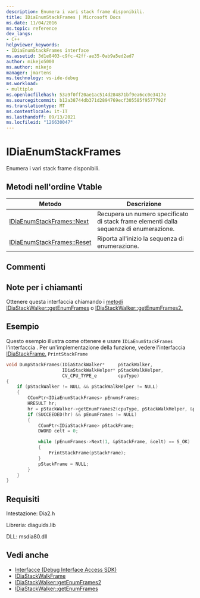 ```yaml
---
description: Enumera i vari stack frame disponibili.
title: IDiaEnumStackFrames | Microsoft Docs
ms.date: 11/04/2016
ms.topic: reference
dev_langs:
- C++
helpviewer_keywords:
- IDiaEnumStackFrames interface
ms.assetid: 3d1e8403-c9fc-42ff-ae35-0ab9a5ed2ad7
author: mikejo5000
ms.author: mikejo
manager: jmartens
ms.technology: vs-ide-debug
ms.workload:
- multiple
ms.openlocfilehash: 53a9f0ff20ae1ac514d284871bf9ea6cc0e3417e
ms.sourcegitcommit: b12a38744db371d2894769ecf305585f9577792f
ms.translationtype: MT
ms.contentlocale: it-IT
ms.lasthandoff: 09/13/2021
ms.locfileid: "126630047"
---
```

# <a name="idiaenumstackframes"></a>IDiaEnumStackFrames
Enumera i vari stack frame disponibili.

## <a name="methods-in-vtable-order"></a>Metodi nell'ordine Vtable

|Metodo|Descrizione|
|------------|-----------------|
|[IDiaEnumStackFrames::Next](../../debugger/debug-interface-access/idiaenumstackframes-next.md)|Recupera un numero specificato di stack frame elementi dalla sequenza di enumerazione.|
|[IDiaEnumStackFrames::Reset](../../debugger/debug-interface-access/idiaenumstackframes-reset.md)|Riporta all'inizio la sequenza di enumerazione.|

## <a name="remarks"></a>Commenti

## <a name="notes-for-callers"></a>Note per i chiamanti
Ottenere questa interfaccia chiamando i [metodi IDiaStackWalker::getEnumFrames](../../debugger/debug-interface-access/idiastackwalker-getenumframes.md) o [IDiaStackWalker::getEnumFrames2.](../../debugger/debug-interface-access/idiastackwalker-getenumframes2.md)

## <a name="example"></a>Esempio
Questo esempio illustra come ottenere e usare `IDiaEnumStackFrames` l'interfaccia . Per un'implementazione della funzione, vedere l'interfaccia [IDiaStackFrame.](../../debugger/debug-interface-access/idiastackframe.md) `PrintStackFrame`

```C++
void DumpStackFrames(IDiaStackWalker*     pStackWalker,
                     IDiaStackWalkHelper* pStackWalkHelper,
                     CV_CPU_TYPE_e        cpuType)
{
    if (pStackWalker != NULL && pStackWalkHelper != NULL)
    {
        CComPtr<IDiaEnumStackFrames> pEnumsFrames;
        HRESULT hr;
        hr = pStackWalker->getEnumFrames2(cpuType, pStackWalkHelper, &pEnumFrames);
        if (SUCCEEDED(hr) && pEnumFrames != NULL)
        {
            CComPtr<IDiaStackFrame> pStackFrame;
            DWORD celt = 0;

            while (pEnumFrames->Next(1, &pStackFrame, &celt) == S_OK)
            {
                PrintStackFrame(pStackFrame);
            }
            pStackFrame = NULL;
        }
    }
}
```

## <a name="requirements"></a>Requisiti
Intestazione: Dia2.h

Libreria: diaguids.lib

DLL: msdia80.dll

## <a name="see-also"></a>Vedi anche
- [Interfacce (Debug Interface Access SDK)](../../debugger/debug-interface-access/interfaces-debug-interface-access-sdk.md)
- [IDiaStackWalkFrame](../../debugger/debug-interface-access/idiastackwalkframe.md)
- [IDiaStackWalker::getEnumFrames2](../../debugger/debug-interface-access/idiastackwalker-getenumframes2.md)
- [IDiaStackWalker::getEnumFrames](../../debugger/debug-interface-access/idiastackwalker-getenumframes.md)
